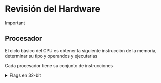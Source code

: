 # Revisión del Hardware

> [!IMPORTANT]
>
> ## Procesador
>
> El ciclo básico del CPU es obtener la siguiente instrucción de la memoria, determinar su tipo y operandos y ejecutarlas
>
> Cada procesador tiene su conjunto de instrucciones

<details> 
<summary>Flags en 32-bit</summary>

![alt text](https://raw.githubusercontent.com/K0deless/k0deless.github.io/master/assets/img/introduction-re/32-bit-eflags.jpeg)
| Bit # | Mask          | Abbv.  | Name                                                                                                  | `=1`                                                                                                         | `=0`                                                                                                           | Description                                                                                         |
| ----- | ------------- | ------ | ----------------------------------------------------------------------------------------------------- | ------------------------------------------------------------------------------------------------------------ | -------------------------------------------------------------------------------------------------------------- | --------------------------------------------------------------------------------------------------- |
| 0     | `0x0001`      | `CF`   | [Carry flag](https://en.wikipedia.org/wiki/Carry_flag)                                                | CY (Carry)                                                                                                   | NC (No Carry)                                                                                                  | Indica si hubo acarreo en una operación aritmética.                                                 |
| 1     | `0x0002`      | `-`    |                                                                                                       |                                                                                                              |                                                                                                                |                                                                                                     |
| 2     | `0x0004`      | `PF`   | [Parity flag](https://en.wikipedia.org/wiki/Parity_flag)                                              | PE (Parity Even)                                                                                             | PO (Parity Odd)                                                                                                | Se activa si el número de bits en 1 es par.                                                         |
| 3     | `0x0008`      | `-`    |                                                                                                       |                                                                                                              |                                                                                                                |                                                                                                     |
| 4     | `0x0010`      | `AF`   | [Auxiliary Carry flag](https://en.wikipedia.org/wiki/Half-carry_flag#The_Auxiliary_Carry_Flag_in_x86) | AC (Auxiliary Carry)                                                                                         | NA (No Auxiliary Carry)                                                                                        | Indica acarreo entre los bits 3 y 4 (usado en BCD).                                                 |
| 5     | `0x0020`      | `-`    |                                                                                                       |                                                                                                              |                                                                                                                |                                                                                                     |
| 6     | `0x0040`      | `ZF`   | [Zero flag](https://en.wikipedia.org/wiki/Zero_flag)                                                  | ZR (Zero)                                                                                                    | NZ (Not Zero)                                                                                                  | Se activa si el resultado de una operación es cero.                                                 |
| 7     | `0x0080`      | `SF`   | [Sign flag](https://en.wikipedia.org/wiki/Sign_flag)                                                  | NG (Negative)                                                                                                | PL (Positive)                                                                                                  | Indica el signo del resultado (1 si es negativo).                                                   |
| 8     | `0x0100`      | `TF`   | [Trap flag](https://en.wikipedia.org/wiki/Trap_flag "Trap flag") (single step)                        |                                                                                                              |                                                                                                                | Habilita la ejecución en modo paso a paso.                                                          |
| 9     | `0x0200`      | `IF`   | [Interrupt enable flag](https://en.wikipedia.org/wiki/IF_\(x86_flag\) "IF (x86 flag)")                | EI (Enable Interrupt)                                                                                        | DI (Disable Interrupt)                                                                                         | Habilita o deshabilita interrupciones externas.                                                     |
| 10    | `0x0400`      | `DF`   | [Direction flag](https://en.wikipedia.org/wiki/Direction_flag "Direction flag")                       | DN (Down)                                                                                                    | UP (Up)                                                                                                        | Controla la dirección de operaciones con cadenas.                                                   |
| 11    | `0x0800`      | `OF`   | [Overflow flag](https://en.wikipedia.org/wiki/Overflow_flag "Overflow flag")                          | OV (Overflow)                                                                                                | NV (Not Overflow)                                                                                              | Indica desbordamiento en operaciones con signo.                                                     |
| 12-13 | `0x3000`      | `IOPL` | [I/O privilege level](https://en.wikipedia.org/wiki/IOPL "IOPL")                                      |                                                                                                              |                                                                                                                | Controla el nivel de privilegio para operaciones de I/O. (286+ only), always all-1s on 8086 and 186 |
| 14    | `0x4000`      | `NT`   | Nested task flag                                                                                      |                                                                                                              |                                                                                                                | Indica si la tarea actual es anidada. (286+ only), always 1 on 8086 and 186                         |
| 15    | `0x8000`      | `MD`   | Mode flag                                                                                             | (NEC only)  <br>Native Mode  <br>([186](https://en.wikipedia.org/wiki/Intel_80186 "Intel 80186") compatible) | (NEC only)  <br>Emulation Mode  <br>([8080](https://en.wikipedia.org/wiki/Intel_8080 "Intel 8080") compatible) | Indica si se está en modo de depuración.                                                            |
| 16    | `0x0001 0000` | `RF`   | Resume flag                                                                                           |                                                                                                              |                                                                                                                | Permite reanudar tras una excepción de depuración.                                                  |
| 17    | `0x0002 0000` | `VM`   | [Virtual 8086 mode](https://en.wikipedia.org/wiki/Virtual_8086_mode "Virtual 8086 mode") flag         |                                                                                                              |                                                                                                                | Indica si se ejecuta en modo virtual 8086.                                                          |
| 18    | `0x0004 0000` | `AC`   | Alignment Check                                                                                       |                                                                                                              |                                                                                                                | Activa la verificación de alineación de memoria.                                                    |
| 19    | `0x0008 0000` | `VIF`  | [Virtual interrupt flag](https://en.wikipedia.org/wiki/Virtual_8086_mode#VME "Virtual 8086 mode")     |                                                                                                              |                                                                                                                | Indica el estado virtual de interrupciones.                                                         |
| 20    | `0x0010 0000` | `VIP`  | [Virtual interrupt pending](https://en.wikipedia.org/wiki/Virtual_8086_mode#VME)                      |                                                                                                              |                                                                                                                | Indica si hay interrupciones virtuales pendientes.                                                  |
| 21    | `0x0020 0000` | `ID`   | Able to use [CPUID](https://en.wikipedia.org/wiki/CPUID "CPUID") instruction                          |                                                                                                              |                                                                                                                | Permite la detección de CPUID en procesadores modernos.                                             |
</details>

